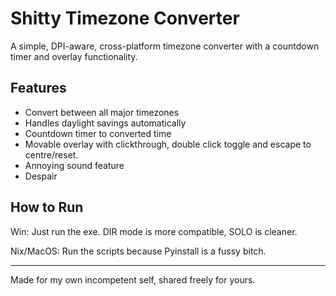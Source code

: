# Shitty Timezone Converter

A simple, DPI-aware, cross-platform timezone converter with a countdown timer and overlay functionality.

## Features
- Convert between all major timezones
- Handles daylight savings automatically
- Countdown timer to converted time
- Movable overlay with clickthrough, double click toggle and escape to centre/reset.
- Annoying sound feature
- Despair

## How to Run

Win: Just run the exe. 
DIR mode is more compatible, SOLO is cleaner.

Nix/MacOS: Run the scripts because Pyinstall is a fussy bitch.

---

Made for my own incompetent self, shared freely for yours.
